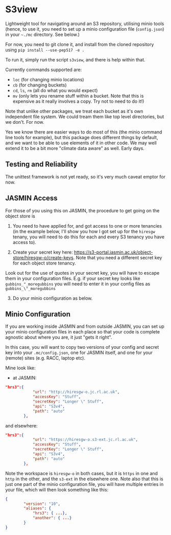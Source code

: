 # S3view

Lightweight tool for navigating around an S3 repository, utilising minio tools (hence, to use it, you need to set up a minio configuration file (`config.json`) in your `~./mc` directory. See below.)

For now, you need to git clone it, and install from the cloned repository using `pip install --use-pep517 -e .`

To run it, simply run the script `s3view`, and there is help within that.

Currently commands supported are:
 - `loc` (for changing minio locations)
 - `cb` (for changing buckets)
 - `cd`, `ls`, `rm`  (all do what you would expect)
 - `mv` (only lets you rename stuff within a bucket. Note that this is expensive as it really involves a copy. Try not to need to do it!)

Note that unlike other packages, we treat each bucket as it's own independent file system. We could tream them like top level directories, but we don't. For now.

Yes we know there are easier ways to do most of this (the minio command line tools for example), but this package does different things by default, and we want to be able to use elements of it in other code. We may well extend it to be a bit more "climate data aware" as well. Early days.

## Testing and Reliability

The unittest framework is not yet ready, so it's very much caveat emptor for now. 

## JASMIN Access

For those of you using this on JASMIN, the procedure to get going on the object store is

1. You need to have applied for, and got access to one or more tenancies (in the example below, I'll show you how I got set up for the `hiresgw` tenany, you will need to do this for each and every S3 tenancy you have access to).

2. Create your secret key here: https://s3-portal.jasmin.ac.uk/object-store/hiresgw-o/create-keys. Note that you need a different secret key for each object store tenancy.

Look out for the use of quotes _in_ your secret key, you will have to escape them in your configuration files. E.g. if your secret key looks like `gubbins_"_moregubbins` you will need to enter it in your config files as 
``gubbins_\"_moregubbins``

3. Do your minio configuration as below.

## Minio Configuration

If you are working inside JASMIN and from outside JASMIN, you can set up your minio configuration files in each place so that
your code is complete agnostic about where you are, it just "gets it right".

In this case, you will want to copy two versions of your config and secret key into your `.mc/config.json`, one for JASMIN itself, and one for your (remote) sites (e.g. RACC, laptop etc).

Mine look like:

- at JASMIN:
```json
"hrs3":{
            "url": "http://hiresgw-o.jc.rl.ac.uk",
			"accessKey": "Stuff",
			"secretKey": "Longer \" Stuff",
			"api": "S3v4",
      	    "path": "auto"    
		},
```
and elsewhere:
```json
"hrs3":{
            "url": "https://hiresgw-o.s3-ext.jc.rl.ac.uk",
			"accessKey": "Stuff",
			"secretKey": "Longer \" Stuff",
			"api": "S3v4",
      	    "path": "auto"    
		},
```
Note the workspace is `hiresgw-o` in both cases, but it is `https` in one and `http` in the other, and the `s3-ext` in the elsewhere one. Note also that this is just one part of the minio configuration file, you will have multiple entries in your file, which will
then look something like this:

```json
{
        "version": "10",
        "aliases": {
            "hrs3": { ...},
            "another": { ...}
        }
}
```
